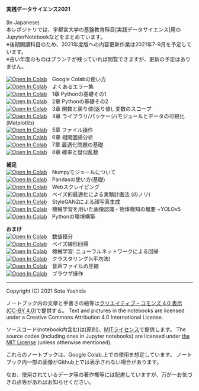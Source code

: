 #### 実践データサイエンス2021
(In Japanese)  
本レポジトリでは、宇都宮大学の基盤教育科目[実践データサイエンス]用のJupyterNotebookなどをまとめています。  
※後期開講科目のため、2021年度版への内容更新作業は2021年7-9月を予定しています。  
※古い年度のものはブランチが残っていれば閲覧できますが、更新の予定はありません。  

[![Open In Colab](https://colab.research.google.com/assets/colab-badge.svg)](https://colab.research.google.com/github/SotaYoshida/Lecture_DataScience/blob/2021/GoogleColabの使い方.ipynb)　Google Colabの使い方  
[![Open In Colab](https://colab.research.google.com/assets/colab-badge.svg)](https://colab.research.google.com/github/SotaYoshida/Lecture_DataScience/blob/2021/notebooks/Python_misc_Error.ipynb)　よくあるエラー集  
[![Open In Colab](https://colab.research.google.com/assets/colab-badge.svg)](https://colab.research.google.com/github/SotaYoshida/Lecture_DataScience/blob/2021/notebooks/Python_chapter1_Introduction.ipynb)　1章 Pythonの基礎その1  
[![Open In Colab](https://colab.research.google.com/assets/colab-badge.svg)](https://colab.research.google.com/github/SotaYoshida/Lecture_DataScience/blob/2021/notebooks/Python_chapter2_ListLoop.ipynb)　2章 Pythonの基礎その2  
[![Open In Colab](https://colab.research.google.com/assets/colab-badge.svg)](https://colab.research.google.com/github/SotaYoshida/Lecture_DataScience/blob/2021/notebooks/Python_chapter3_Function.ipynb)　3章 関数と戻り値(返り値), 変数のスコープ  
[![Open In Colab](https://colab.research.google.com/assets/colab-badge.svg)](https://colab.research.google.com/github/SotaYoshida/Lecture_DataScience/blob/2021/notebooks/Python_chapter4_Matplotlib.ipynb)　4章 ライブラリ/パッケージ/モジュールとデータの可視化(Matplotlib)  
[![Open In Colab](https://colab.research.google.com/assets/colab-badge.svg)](https://colab.research.google.com/github/SotaYoshida/Lecture_DataScience/blob/2021/notebooks/Python_chapter5_handling_files.ipynb)　5章 ファイル操作  
[![Open In Colab](https://colab.research.google.com/assets/colab-badge.svg)](https://colab.research.google.com/github/SotaYoshida/Lecture_DataScience/blob/2021/notebooks/Python_chapter6_Regression.ipynb)　6章 相関回帰分析  
[![Open In Colab](https://colab.research.google.com/assets/colab-badge.svg)](https://colab.research.google.com/github/SotaYoshida/Lecture_DataScience/blob/2021/notebooks/Python_chapter7_Optimization.ipynb)　7章 最適化問題の基礎  
[![Open In Colab](https://colab.research.google.com/assets/colab-badge.svg)](https://colab.research.google.com/github/SotaYoshida/Lecture_DataScience/blob/2021/notebooks/Python_chapter8_Probability.ipynb)　8章 確率と疑似乱数  

**補足**  
[![Open In Colab](https://colab.research.google.com/assets/colab-badge.svg)](https://colab.research.google.com/github/SotaYoshida/Lecture_DataScience/blob/2021/notebooks/Python_misc_numpy.ipynb)　Numpyモジュールについて  
[![Open In Colab](https://colab.research.google.com/assets/colab-badge.svg)](https://colab.research.google.com/github/SotaYoshida/Lecture_DataScience/blob/2021/notebooks/Python_misc_Pandas.ipynb)　Pandasの使い方(基礎)  
[![Open In Colab](https://colab.research.google.com/assets/colab-badge.svg)](https://colab.research.google.com/github/SotaYoshida/Lecture_DataScience/blob/2021/notebooks/Python_chapter_WebScraping.ipynb)　Webスクレイピング  
[![Open In Colab](https://colab.research.google.com/assets/colab-badge.svg)](https://colab.research.google.com/github/SotaYoshida/Lecture_DataScience/blob/2021/notebooks/Python_chapter_BayesianOptimization.ipynb)　ベイズ的最適化による実験計画法 (のノリ)  
[![Open In Colab](https://colab.research.google.com/assets/colab-badge.svg)](https://colab.research.google.com/github/SotaYoshida/Lecture_DataScience/blob/2021/notebooks/Python_misc_StyleGAN2.ipynb)　StyleGAN2による顔写真生成  
[![Open In Colab](https://colab.research.google.com/assets/colab-badge.svg)](https://colab.research.google.com/github/SotaYoshida/Lecture_DataScience/blob/2021/notebooks/Python_misc_ObjectDetection.ipynb)　機械学習を用いた画像認識・物体検知の概要
+YOLOv5  
[![Open In Colab](https://colab.research.google.com/assets/colab-badge.svg)](https://colab.research.google.com/github/SotaYoshida/Lecture_DataScience/blob/2021/notebooks/Python_misc_python_environment.ipynb)　Pythonの環境構築  

**おまけ**  
[![Open In Colab](https://colab.research.google.com/assets/colab-badge.svg)](https://github.com/SotaYoshida/Lecture_DataScience/blob/2021/notebooks/Python_misc_integral.ipynb
)　数値積分  
[![Open In Colab](https://colab.research.google.com/assets/colab-badge.svg)](https://colab.research.google.com/github/SotaYoshida/Lecture_DataScience/blob/2021/notebooks/Python_chapter_Bayesian_linear_regression.ipynb)　ベイズ線形回帰  
[![Open In Colab](https://colab.research.google.com/assets/colab-badge.svg)](https://colab.research.google.com/github/SotaYoshida/Lecture_DataScience/blob/2021/notebooks/Python_chapter_ArtificialNeuralNetwork.ipynb)　機械学習: ニューラルネットワークによる回帰  
[![Open In Colab](https://colab.research.google.com/assets/colab-badge.svg)](https://colab.research.google.com/github/SotaYoshida/Lecture_DataScience/blob/2021/notebooks/Python_chapter_Clustering.ipynb)　クラスタリング(k平均法)  
[![Open In Colab](https://colab.research.google.com/assets/colab-badge.svg)](https://colab.research.google.com/github/SotaYoshida/Lecture_DataScience/blob/2021/notebooks/Python_misc_ResizeAudio.ipynb)　音声ファイルの圧縮  
[![Open In Colab](https://colab.research.google.com/assets/colab-badge.svg)](https://colab.research.google.com/github/SotaYoshida/Lecture_DataScience/blob/2021/notebooks/Python_misc_BrowserOperation.ipynb)　ブラウザ操作  

---
Copyright (C) 2021 Sota Yoshida

ノートブック内の文章と手書きの絵等は[クリエイティブ・コモンズ 4.0 表示](https://creativecommons.org/licenses/by/4.0/deed.ja) [(CC-BY 4.0)](https://creativecommons.org/licenses/by/4.0/deed.en)で提供する。
Text and pictures in the notebooks are licensed under a Creative Commons Attribution 4.0 International License.

ソースコード(notebook内含む)は(原則)、[MITライセンス](https://opensource.org/licenses/MIT)で提供します。
The source codes (including ones in Jupyter notebooks) are licensed under [the MIT License](https://opensource.org/licenses/MIT) (unless otherwise mentioned).

これらのノートブックは、Google Colab.上での使用を想定しています。
ノートブック内一部の画像がGithub上では表示されない場合があります。

なお、使用されているデータ等の著作権等には配慮していますが、万が一お気づきの点等があればお知らせください。
